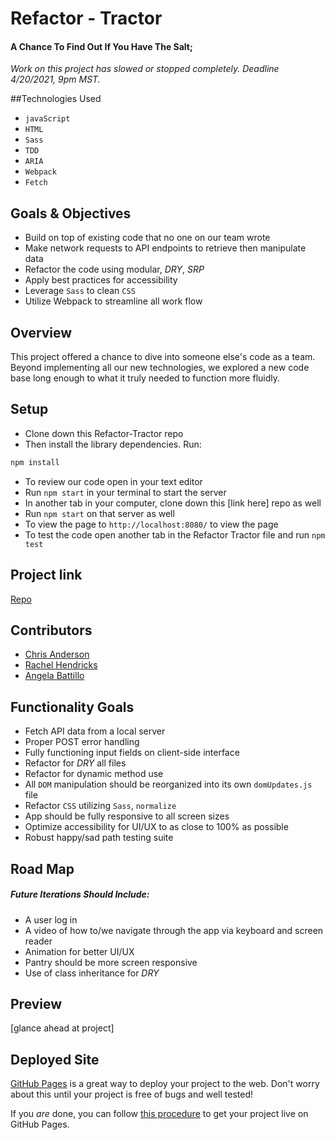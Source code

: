 # Refactor - Tractor

#### A Chance To Find Out If You Have The Salt;

*Work on this project has slowed or stopped completely. Deadline 4/20/2021, 9pm MST.*

##Technologies Used

* `javaScript`
* `HTML`
* `Sass`
* `TDD`
* `ARIA`
* `Webpack`
* `Fetch`

## Goals & Objectives

* Build on top of existing code that no one on our team wrote
* Make network requests to API endpoints to retrieve then manipulate data
* Refactor the code using modular, *DRY*, *SRP*
* Apply best practices for accessibility
* Leverage `Sass` to clean `CSS`
* Utilize Webpack to streamline all work flow

## Overview

This project offered a chance to dive into someone else's code as a team. Beyond implementing all our new technologies, we explored a new code base long enough to what it truly needed to function more fluidly.

## Setup

* Clone down this Refactor-Tractor repo
* Then install the library dependencies. Run:
```bash
npm install
```
* To review our code open in your text editor
* Run `npm start` in your terminal to start the server
* In another tab in your computer, clone down this [link here] repo as well
* Run `npm start` on that server as well
* To view the page to `http://localhost:8080/` to view the page
* To test the code open another tab in the Refactor Tractor file and run `npm test`

## Project link

[Repo](https://github.com/rhen92/refactor-tractor)

## Contributors

* [Chris Anderson](https://github.com/mistercanderson)
* [Rachel Hendricks](https://github.com/rhen92)
* [Angela Battillo](https://github.com/battan40)

## Functionality Goals

* Fetch API data from a local server
* Proper POST error handling
* Fully functioning input fields on client-side interface
* Refactor for *DRY* all files
* Refactor for dynamic method use
* All `DOM` manipulation should be reorganized into its own `domUpdates.js` file
* Refactor `CSS` utilizing `Sass`, `normalize`
* App should be fully responsive to all screen sizes
* Optimize accessibility for UI/UX to as close to 100% as possible
* Robust happy/sad path testing suite

## Road Map
##### Future Iterations Should Include:

* A user log in
* A video of how to/we navigate through the app via keyboard and screen reader
* Animation for better UI/UX
* Pantry should be more screen responsive
* Use of class inheritance for *DRY*

## Preview

[glance ahead at project]

## Deployed Site

[GitHub Pages](https://pages.github.com/) is a great way to deploy your project to the web. Don't worry about this until your project is free of bugs and well tested!

If you _are_ done, you can follow [this procedure](./gh-pages-procedure.md) to get your project live on GitHub Pages.
